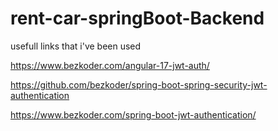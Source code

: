 # rent-car-springBoot-Backend

usefull links that i've been used 

https://www.bezkoder.com/angular-17-jwt-auth/

https://github.com/bezkoder/spring-boot-spring-security-jwt-authentication

https://www.bezkoder.com/spring-boot-jwt-authentication/
